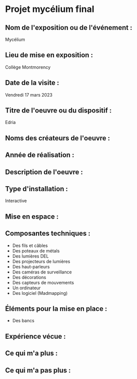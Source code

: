 # Projet mycélium final

## Nom de l'exposition ou de l'événement :
Mycélium 

## Lieu de mise en exposition :
Collège Montmorency

## Date de la visite :
Vendredi 17 mars 2023

## Titre de l'oeuvre ou du dispositif :
Edria

## Noms des créateurs de l'oeuvre :


## Année de réalisation :

## Description de l'oeuvre :

## Type d'installation : 
Interactive

## Mise en espace :


## Composantes techniques :
- Des fils et câbles
- Des poteaux de métals
- Des lumières DEL
- Des projecteurs de lumières
- Des haut-parleurs 
- Des caméras de surveillance
- Des décorations
- Des capteurs de mouvements 
- Un ordinateur
- Des logiciel (Madmapping)

## Éléments pour la mise en place :
- Des bancs
 
 ## Expérience vécue :
 
 ## Ce qui m'a plus :
 
 ## Ce qui m'a pas plus :
